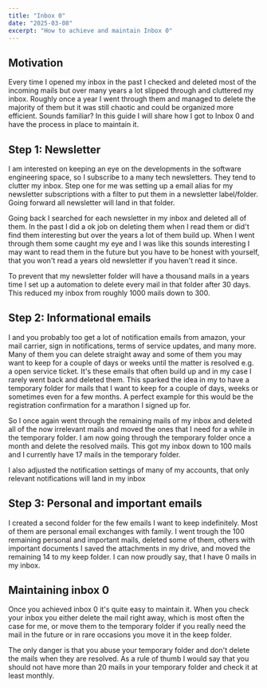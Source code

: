 ```yaml
---
title: "Inbox 0"
date: "2025-03-08"
excerpt: "How to achieve and maintain Inbox 0"
---
```


## Motivation
Every time I opened my inbox in the past I checked and deleted most of the incoming mails but over many years a lot slipped through and cluttered my inbox. Roughly once a year I went through them and managed to delete the majority of them but it was still chaotic and could be organized more efficient. 
Sounds familiar? In this guide I will share how I got to Inbox 0 and have the process in place to maintain it.

## Step 1: Newsletter
I am interested on keeping an eye on the developments in the software engineering space, so I subscribe to a many tech newsletters. They tend to clutter my inbox. Step one for me was setting up a email alias for my newsletter subscriptions with a filter to put them in a newsletter label/folder. Going forward all newsletter will land in that folder.

Going back I searched for each newsletter in my inbox and deleted all of them. In the past I did a ok job on deleting them  when I read them or did't find them interesting but over the years a lot of them build up. When I went through them some caught my eye and I was like this sounds interesting I may want to read them in the future but you have to be honest with yourself, that you won't read a years old newsletter if you haven't read it since.

To prevent that my newsletter folder will have a thousand mails in a years time I set up a automation to delete every mail in that folder after 30 days. 
This reduced my inbox from roughly 1000 mails down to 300.

## Step 2: Informational emails
I and you probably too get a lot of notification emails from amazon, your mail carrier, sign in notifications, terms of service updates, and many more. Many of them you can delete straight away and some of them you may want to keep for a couple of days or weeks until the matter is resolved e.g. a open service ticket. It's these emails that often build up and in my case I rarely went back and deleted them.
This sparked the idea in my to have a temporary folder for mails that I want to keep for a couple of days, weeks or sometimes even for a few months. A perfect example for this would be the registration confirmation for a marathon I signed up for.

So I once again went through the remaining mails of my inbox and deleted all of the now irrelevant mails and moved the ones that I need for a while in the temporary folder. I am now going through the temporary folder once a month and delete the resolved mails. This got my inbox down to 100 mails and I currently have 17 mails in the temporary folder.

I also adjusted the notification settings of many of my accounts, that only relevant notifications will land in my inbox


## Step 3: Personal and important emails
I created a second folder for the few emails I want to keep indefinitely. Most of them are personal email exchanges with family. 
I went trough the 100 remaining personal and important mails, deleted some of them, others with important documents I saved the attachments in my drive, and moved the remaining 14 to my keep folder. I can now proudly say, that I have 0 mails in my inbox.

## Maintaining inbox 0
Once you achieved inbox 0 it's quite easy to maintain it. When you check your inbox you either delete the mail right away, which is most often the case for me, or move them to the temporary folder if you really need the mail in the future or in rare occasions you move it in the keep folder.

The only danger is that you abuse your temporary folder and don't delete the mails when they are resolved. As a rule of thumb I would say that you should not have more than 20 mails in your temporary folder and check it at least monthly.